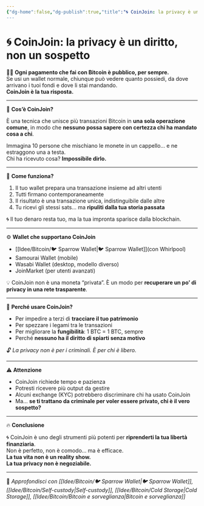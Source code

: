 ```yaml
---
{"dg-home":false,"dg-publish":true,"title":"🌀 CoinJoin: la privacy è un diritto, non un sospetto","tags":["Bitcoin","Privacy","CoinJoin","SelfCustody","SparrowWallet"],"date":"2025-07-09","permalink":"/idee/bitcoin/coin-join/","dgPassFrontmatter":true}
---
```



# 🌀 CoinJoin: la privacy è un diritto, non un sospetto

🕵️‍♂️ **Ogni pagamento che fai con Bitcoin è pubblico, per sempre.**  
Se usi un wallet normale, chiunque può vedere quanto possiedi, da dove arrivano i tuoi fondi e dove li stai mandando.  
**CoinJoin è la tua risposta.**

---

🔄 **Cos’è CoinJoin?**

È una tecnica che unisce più transazioni Bitcoin in **una sola operazione comune**, in modo che **nessuno possa sapere con certezza chi ha mandato cosa a chi**.

Immagina 10 persone che mischiano le monete in un cappello… e ne estraggono una a testa.  
Chi ha ricevuto cosa? **Impossibile dirlo.**

---

🔐 **Come funziona?**

1. Il tuo wallet prepara una transazione insieme ad altri utenti  
2. Tutti firmano contemporaneamente  
3. Il risultato è una transazione unica, indistinguibile dalle altre  
4. Tu ricevi gli stessi sats… ma **ripuliti dalla tua storia passata**

🌀 Il tuo denaro resta tuo, ma la tua impronta sparisce dalla blockchain.

---

⚙️ **Wallet che supportano CoinJoin**

- [[Idee/Bitcoin/🐦 Sparrow Wallet\|🐦 Sparrow Wallet]](con Whirlpool)  
- Samourai Wallet (mobile)  
- Wasabi Wallet (desktop, modello diverso)  
- JoinMarket (per utenti avanzati)

💡 CoinJoin non è una moneta “privata”. È un modo per **recuperare un po’ di privacy in una rete trasparente**.

---

🧠 **Perché usare CoinJoin?**

- Per impedire a terzi di **tracciare il tuo patrimonio**  
- Per spezzare i legami tra le transazioni  
- Per migliorare la **fungibilità**: 1 BTC = 1 BTC, sempre  
- Perché **nessuno ha il diritto di spiarti senza motivo**

🔓 *La privacy non è per i criminali. È per chi è libero.*

---

⚠️ **Attenzione**

- CoinJoin richiede tempo e pazienza  
- Potresti ricevere più output da gestire  
- Alcuni exchange (KYC) potrebbero discriminare chi ha usato CoinJoin  
- Ma… **se ti trattano da criminale per voler essere privato, chi è il vero sospetto?**

---

🔥 **Conclusione**

🌀 CoinJoin è uno degli strumenti più potenti per **riprenderti la tua libertà finanziaria**.  
Non è perfetto, non è comodo… ma è efficace.  
**La tua vita non è un reality show.  
La tua privacy non è negoziabile.**

---

🔗 _Approfondisci con [[Idee/Bitcoin/🐦 Sparrow Wallet\|🐦 Sparrow Wallet]], [[Idee/Bitcoin/Self-custody\|Self-custody]], [[Idee/Bitcoin/Cold Storage\|Cold Storage]], [[Idee/Bitcoin/Bitcoin e sorveglianza\|Bitcoin e sorveglianza]]_